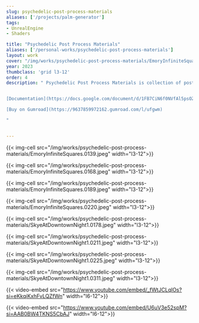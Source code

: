 ```yaml
---
slug: psychedelic-post-process-materials
aliases: ['/projects/palm-generator']
tags:
- UnrealEngine
- Shaders

title: "Psychedelic Post Process Materials"
aliases: ['/personal-works/psychedelic-post-process-materials']
layout: work
cover: "/img/works/psychedelic-post-process-materials/EmoryInfiniteSquares.0220.jpeg"
year: 2023
thumbclass: 'grid l3-12'
order: 4
description: " Psychedelic Post Process Materials is collection of post process materias for Unreal Engine 5. At the moment the materials have been tested with UE 5.2 and UE 5.3, and three materials have been developed: kaleidoscope post process material, droste effect post process material, drifting post process material.


[Documentation](https://docs.google.com/document/d/1FB7CiN6f0NVfAl5psOZ6-GeUG8JCUboO___vQvsIiVI/)  

[Buy on Gumroad](https://9637859972162.gumroad.com/l/ufgwm)

"


---
```





{{< img-cell src="/img/works/psychedelic-post-process-materials/EmoryInfiniteSquares.0139.jpeg" width="l3-12">}}
 
{{< img-cell src="/img/works/psychedelic-post-process-materials/EmoryInfiniteSquares.0168.jpeg" width="l3-12">}}

{{< img-cell src="/img/works/psychedelic-post-process-materials/EmoryInfiniteSquares.0189.jpeg" width="l3-12">}}

 {{< img-cell src="/img/works/psychedelic-post-process-materials/EmoryInfiniteSquares.0220.jpeg" width="l3-12">}}


 {{< img-cell src="/img/works/psychedelic-post-process-materials/SkyeAtDowntownNight1.0178.jpeg" width="l3-12">}}
 
{{< img-cell src="/img/works/psychedelic-post-process-materials/SkyeAtDowntownNight1.0211.jpeg" width="l3-12">}}

{{< img-cell src="/img/works/psychedelic-post-process-materials/SkyeAtDowntownNight1.0225.jpeg" width="l3-12">}}

 {{< img-cell src="/img/works/psychedelic-post-process-materials/SkyeAtDowntownNight1.0311.jpeg" width="l3-12">}}

 {{< video-embed src="https://www.youtube.com/embed/_fWtJCLqlOs?si=eKkqiKxhFvLQZfWn" width="l6-12">}}

{{< video-embed src="https://www.youtube.com/embed/U6uV3e52spM?si=AAB0BW4TKNS5CbAJ" width="l6-12">}}
